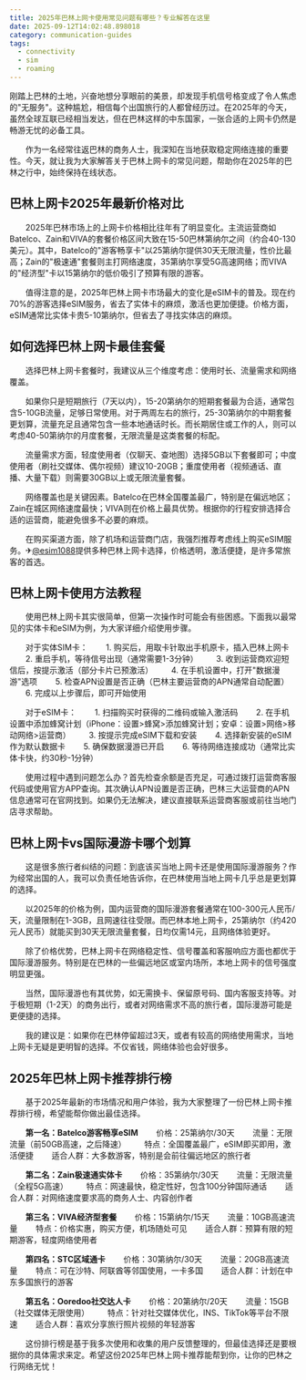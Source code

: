 ```yaml
---
title: 2025年巴林上网卡使用常见问题有哪些？专业解答在这里
date: 2025-09-12T14:02:48.898018
category: communication-guides
tags:
  - connectivity
  - sim
  - roaming
---
```


刚踏上巴林的土地，兴奋地想分享眼前的美景，却发现手机信号格变成了令人焦虑的"无服务"。这种尴尬，相信每个出国旅行的人都曾经历过。在2025年的今天，虽然全球互联已经相当发达，但在巴林这样的中东国家，一张合适的上网卡仍然是畅游无忧的必备工具。

　　作为一名经常往返巴林的商务人士，我深知在当地获取稳定网络连接的重要性。今天，就让我为大家解答关于巴林上网卡的常见问题，帮助你在2025年的巴林之行中，始终保持在线状态。

## 巴林上网卡2025年最新价格对比

　　2025年巴林市场上的上网卡价格相比往年有了明显变化。主流运营商如Batelco、Zain和VIVA的套餐价格区间大致在15-50巴林第纳尔之间（约合40-130美元）。其中，Batelco的"游客畅享卡"以25第纳尔提供30天无限流量，性价比最高；Zain的"极速通"套餐则主打网络速度，35第纳尔享受5G高速网络；而VIVA的"经济型"卡以15第纳尔的低价吸引了预算有限的游客。

　　值得注意的是，2025年巴林上网卡市场最大的变化是eSIM卡的普及。现在约70%的游客选择eSIM服务，省去了实体卡的麻烦，激活也更加便捷。价格方面，eSIM通常比实体卡贵5-10第纳尔，但省去了寻找实体店的麻烦。

## 如何选择巴林上网卡最佳套餐

　　选择巴林上网卡套餐时，我建议从三个维度考虑：使用时长、流量需求和网络覆盖。

　　如果你只是短期旅行（7天以内），15-20第纳尔的短期套餐最为合适，通常包含5-10GB流量，足够日常使用。对于两周左右的旅行，25-30第纳尔的中期套餐更划算，流量充足且通常包含一些本地通话时长。而长期居住或工作的人，则可以考虑40-50第纳尔的月度套餐，无限流量是这类套餐的标配。

　　流量需求方面，轻度使用者（仅聊天、查地图）选择5GB以下套餐即可；中度使用者（刷社交媒体、偶尔视频）建议10-20GB；重度使用者（视频通话、直播、大量下载）则需要30GB以上或无限流量套餐。

　　网络覆盖也是关键因素。Batelco在巴林全国覆盖最广，特别是在偏远地区；Zain在城区网络速度最快；VIVA则在价格上最具优势。根据你的行程安排选择合适的运营商，能避免很多不必要的麻烦。

　　在购买渠道方面，除了机场和运营商门店，我强烈推荐考虑线上购买eSIM服务。✈[@esim1088](https://t.me/s/esim1088)提供多种巴林上网卡选择，价格透明，激活便捷，是许多常旅客的首选。

## 巴林上网卡使用方法教程

　　使用巴林上网卡其实很简单，但第一次操作时可能会有些困惑。下面我以最常见的实体卡和eSIM为例，为大家详细介绍使用步骤。

　　对于实体SIM卡：
　　1. 购买后，用取卡针取出手机原卡，插入巴林上网卡
　　2. 重启手机，等待信号出现（通常需要1-3分钟）
　　3. 收到运营商欢迎短信后，按提示激活（部分卡片已预激活）
　　4. 在手机设置中，打开"数据漫游"选项
　　5. 检查APN设置是否正确（巴林主要运营商的APN通常自动配置）
　　6. 完成以上步骤后，即可开始使用

　　对于eSIM卡：
　　1. 扫描购买时获得的二维码或输入激活码
　　2. 在手机设置中添加蜂窝计划（iPhone：设置>蜂窝>添加蜂窝计划；安卓：设置>网络>移动网络>运营商）
　　3. 按提示完成eSIM下载和安装
　　4. 选择新安装的eSIM作为默认数据卡
　　5. 确保数据漫游已开启
　　6. 等待网络连接成功（通常比实体卡快，约30秒-1分钟）

　　使用过程中遇到问题怎么办？首先检查余额是否充足，可通过拨打运营商客服代码或使用官方APP查询。其次确认APN设置是否正确，巴林三大运营商的APN信息通常可在官网找到。如果仍无法解决，建议直接联系运营商客服或前往当地门店寻求帮助。

## 巴林上网卡vs国际漫游卡哪个划算

　　这是很多旅行者纠结的问题：到底该买当地上网卡还是使用国际漫游服务？作为经常出国的人，我可以负责任地告诉你，在巴林使用当地上网卡几乎总是更划算的选择。

　　以2025年的价格为例，国内运营商的国际漫游套餐通常在100-300元人民币/天，流量限制在1-3GB，且网速往往受限。而巴林本地上网卡，25第纳尔（约420元人民币）就能买到30天无限流量套餐，日均仅需14元，且网络体验更好。

　　除了价格优势，巴林上网卡在网络稳定性、信号覆盖和客服响应方面也都优于国际漫游服务。特别是在巴林的一些偏远地区或室内场所，本地上网卡的信号强度明显更强。

　　当然，国际漫游也有其优势，如无需换卡、保留原号码、国内客服支持等。对于极短期（1-2天）的商务出行，或者对网络需求不高的旅行者，国际漫游可能是更便捷的选择。

　　我的建议是：如果你在巴林停留超过3天，或者有较高的网络使用需求，当地上网卡无疑是更明智的选择。不仅省钱，网络体验也会好很多。

## 2025年巴林上网卡推荐排行榜

　　基于2025年最新的市场情况和用户体验，我为大家整理了一份巴林上网卡推荐排行榜，希望能帮你做出最佳选择。

　　**第一名：Batelco游客畅享eSIM**
　　价格：25第纳尔/30天
　　流量：无限流量（前50GB高速，之后降速）
　　特点：全国覆盖最广，eSIM即买即用，激活便捷
　　适合人群：大多数游客，特别是会前往偏远地区的旅行者

　　**第二名：Zain极速通实体卡**
　　价格：35第纳尔/30天
　　流量：无限流量（全程5G高速）
　　特点：网速最快，稳定性好，包含100分钟国际通话
　　适合人群：对网络速度要求高的商务人士、内容创作者

　　**第三名：VIVA经济型套餐**
　　价格：15第纳尔/15天
　　流量：10GB高速流量
　　特点：价格实惠，购买方便，机场随处可见
　　适合人群：预算有限的短期游客，轻度网络使用者

　　**第四名：STC区域通卡**
　　价格：30第纳尔/30天
　　流量：20GB高速流量
　　特点：可在沙特、阿联酋等邻国使用，一卡多国
　　适合人群：计划在中东多国旅行的游客

　　**第五名：Ooredoo社交达人卡**
　　价格：20第纳尔/20天
　　流量：15GB（社交媒体无限使用）
　　特点：针对社交媒体优化，INS、TikTok等平台不限速
　　适合人群：喜欢分享旅行照片视频的年轻游客

　　这份排行榜是基于我多次使用和收集的用户反馈整理的，但最佳选择还是要根据你的具体需求来定。希望这份2025年巴林上网卡推荐能帮到你，让你的巴林之行网络无忧！